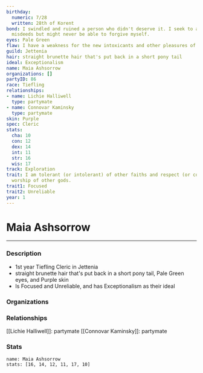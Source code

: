 ```yaml
---
birthday:
  numeric: 7/28
  written: 28th of Korent
bond: I swindled and ruined a person who didn't deserve it. I seek to atone for my
  misdeeds but might never be able to forgive myself.
eyes: Pale Green
flaw: I have a weakness for the new intoxicants and other pleasures of this land.
guild: Jettenia
hair: straight brunette hair that's put back in a short pony tail
ideal: Exceptionalism
name: Maia Ashsorrow
organizations: []
partyID: 86
race: Tiefling
relationships:
- name: Lichie Halliwell
  type: partymate
- name: Connovar Kaminsky
  type: partymate
skin: Purple
spec: Cleric
stats:
  cha: 10
  con: 12
  dex: 14
  int: 11
  str: 16
  wis: 17
track: Exploration
trait: I am tolerant (or intolerant) of other faiths and respect (or condemn) the
  worship of other gods.
trait1: Focused
trait2: Unreliable
year: 1
---
```

# Maia Ashsorrow
---
### Description
- 1st year Tiefling Cleric in Jettenia
- straight brunette hair that's put back in a short pony tail, Pale Green eyes, and Purple skin
- Is Focused and Unreliable, and has Exceptionalism as their ideal

### Organizations
### Relationships
[[Lichie Halliwell]]: partymate
[[Connovar Kaminsky]]: partymate
### Stats
```statblock
name: Maia Ashsorrow
stats: [16, 14, 12, 11, 17, 10]
```